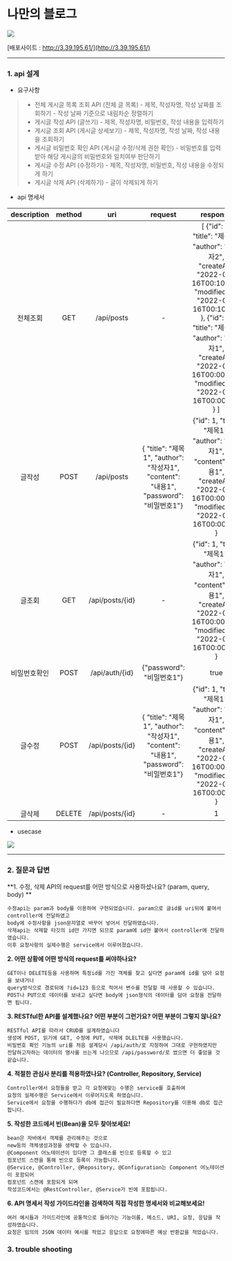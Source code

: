 # 나만의 블로그


![](https://velog.velcdn.com/images/lries7897/post/3dd4e309-1b2f-405a-a67f-0f72e69ba4c3/image.png)

[배포사이트 : http://3.39.195.61/](http://3.39.195.61/)

***

### 1. api 설계

* 요구사항 
> - 전체 게시글 목록 조회 API (전체 글 목록)
    - 제목, 작성자명, 작성 날짜를 조회하기
    - 작성 날짜 기준으로 내림차순 정렬하기    
>- 게시글 작성 API (글쓰기)
    - 제목, 작성자명, 비밀번호, 작성 내용을 입력하기    
>- 게시글 조회 API (게시글 상세보기)
    - 제목, 작성자명, 작성 날짜, 작성 내용을 조회하기     
>- 게시글 비밀번호 확인 API (게시글 수정/삭제 권한 확인)
    - 비밀번호를 입력 받아 해당 게시글의 비밀번호와 일치여부 판단하기    
>- 게시글 수정 API (수정하기)
    - 제목, 작성자명, 비밀번호, 작성 내용을 수정되게 하기   
>- 게시글 삭제 API (삭제하기)
    - 글이 삭제되게 하기

* api 명세서

|description|method|uri|request|response|
|:---:|:---:|:---:|:---:|:---:|
|전체조회|GET|/api/posts|-|[ {"id": 2, "title": "제목2", "author": "작성자2", "createAt": "2022-08-16T00:10:00", "modifiedAt": "2022-08-16T00:10:00" }, {"id": 1, "title": "제목1", "author": "작성자1", "createAt": "2022-08-16T00:00:00", "modifiedAt": "2022-08-16T00:00:00" } ]
|글작성|POST|/api/posts|{ "title": "제목1", "author": "작성자1", "content": "내용1", "password": "비밀번호1"}|{"id": 1, "title": "제목1", "author": "작성자1", "content": "내용1", "createAt": "2022-08-16T00:00:00", "modifiedAt": "2022-08-16T00:00:20" }|
|글조회|GET|/api/posts/{id}|-|{"id": 1, "title": "제목1", "author": "작성자1", "content": "내용1", "createAt": "2022-08-16T00:00:00", "modifiedAt": "2022-08-16T00:00:20" }|{"id": 1, "title": "제목1", "author": "작성자1", "content": "내용1", "createAt": "2022-08-16T00:00:00", "modifiedAt": "2022-08-16T00:00:20" }|
|비밀번호확인|POST|/api/auth/{id}|{"password": "비밀번호1"}|true|
|글수정|POST|/api/posts/{id}|{ "title": "제목1", "author": "작성자1", "content": "내용1", "password": "비밀번호1"}|{"id": 1, "title": "제목1", "author": "작성자1", "content": "내용1", "createAt": "2022-08-16T00:00:00", "modifiedAt": "2022-08-16T00:00:20" }|
|글삭제|DELETE|/api/posts/{id}|-|1|



* usecase

![](https://velog.velcdn.com/images/lries7897/post/b9e01b13-fdd8-4496-81b4-f989555b6c46/image.png)


***

### 2. 질문과 답변
**1. 수정, 삭제 API의 request를 어떤 방식으로 사용하셨나요? (param, query, body)	**
	
    수정api는 param과 body를 이용하여 구현되었습니다. param으로 글id를 uri뒤에 붙여서 controller에 전달하였고
    body에 수정사항을 json문자열로 바꾸어 넣어서 전달하였습니다.
    삭제api는 삭제할 타깃의 id만 가지면 되므로 param에 id만 붙여서 controller에 전달하였습니다.
    이후 요청사항의 실제수행은 service에서 이루어졌습니다.
	
**2. 어떤 상황에 어떤 방식의 request를 써야하나요?**

	GET이나 DELETE등을 사용하며 특정id를 가진 객체를 찾고 싶다면 param에 id를 담아 요청을 보내거나 
    query방식으로 경로뒤에 ?id=123 등으로 적어서 변수를 전달할 때 사용할 수 있습니다. 
    POST나 PUT으로 데이터를 보내고 싶다면 body에 json형식의 데이터를 담아 요청을 전달하면 됩니다. 
    
**3. RESTful한 API를 설계했나요? 어떤 부분이 그런가요? 어떤 부분이 그렇지 않나요?**

	RESTful API를 따라서 CRUD를 설계하였습니다
    생성에 POST, 읽기에 GET, 수정에 PUT, 삭제에 DLELTE를 사용했습니다.
    비밀번호 확인 기능의 uri를 처음 설계당시 /api/auth/로 지정하여 그대로 구현하였지만
    전달하고자하는 데이터의 명사를 쓰는게 나으므로 /api/password/로 썼으면 더 좋았을 것 같습니다.      

**4. 적절한 관심사 분리를 적용하였나요? (Controller, Repository, Service)**

	Controller에서 요청들을 받고 각 요청에맞는 수행은 service를 호출하여
    요청의 실제수행은 Service에서 이루어지도록 하였습니다.
    Service에서 요청을 수행하다가 db에 접근이 필요하다면 Repository를 이용해 db로 접근합니다.
    
**5. 작성한 코드에서 빈(Bean)을 모두 찾아보세요!**

	bean은 자바에서 객체를 관리해주는 것으로 
    new등의 객체생성과정을 생략할 수 있습니다.
    @Component 어노테이션이 있다면 그 클래스를 빈으로 등록할 수 있고
    컴포넌트 스캔을 통해 빈으로 등록이 가능합니다.
    @Service, @Controller, @Repository, @Configuration는 Component 어노테이션이 포함되어
    컴포넌트 스캔에 포함되게 되며
	작성코드에서는 @RestController, @Service가 빈에 포함됩니다.
    
**6. API 명세서 작성 가이드라인을 검색하여 직접 작성한 명세서와 비교해보세요!**

	여러 예시들과 가이드라인에 공통적으로 들어가는 기능이름, 메소드, URI, 요청, 응답을 작성하였습니다.
    요청은 임의의 JSON 데이터 예시를 적었고 응답으로 요청에따른 예상 반환값을 적었습니다.

### 3. trouble shooting
